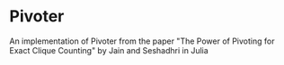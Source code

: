 # Pivoter
An implementation of Pivoter from the paper "The Power of Pivoting for Exact Clique Counting" by Jain and Seshadhri in Julia
